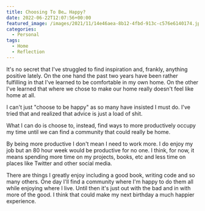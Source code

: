 ```yaml
---
title: Choosing To Be… Happy?
date: 2022-06-22T12:07:56+00:00
featured_image: /images/2021/11/14e46aea-8b12-4fbd-913c-c576e6140174.jpeg
categories:
  - Personal
tags:
  - Home
  - Reflection
---
```


It's no secret that I've struggled to find inspiration and, frankly, anything positive lately. On the one hand the past two years have been rather fulfilling in that I've learned to be comfortable in my own home. On the other I've learned that where we chose to make our home really doesn't feel like home at all.

I can't just "choose to be happy" as so many have insisted I must do. I've tried that and realized that advice is just a load of shit.

What I can do is choose to, instead, find ways to more productively occupy my time until we can find a community that could really be home.

By being more productive I don't mean I need to work more. I do enjoy my job but an 80 hour week would be productive for no one. I think, for now, it means spending more time on my projects, books, etc and less time on places like Twitter and other social media.

There are things I greatly enjoy including a good book, writing code and so many others. One day I'll find a community where I'm happy to do them all while enjoying where I live. Until then it's just out with the bad and in with more of the good. I think that could make my next birthday a much happier experience.